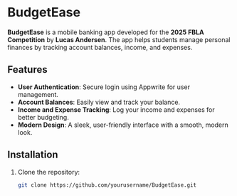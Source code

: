 # BudgetEase

**BudgetEase** is a mobile banking app developed for the **2025 FBLA Competition** by **Lucas Andersen**. The app helps students manage personal finances by tracking account balances, income, and expenses.

## Features
- **User Authentication**: Secure login using Appwrite for user management.
- **Account Balances**: Easily view and track your balance.
- **Income and Expense Tracking**: Log your income and expenses for better budgeting.
- **Modern Design**: A sleek, user-friendly interface with a smooth, modern look.

## Installation
1. Clone the repository:
   ```bash
   git clone https://github.com/yourusername/BudgetEase.git
   ```
